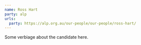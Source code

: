 ```yaml
---
name: Ross Hart
party: alp
urls:
  party: https://alp.org.au/our-people/our-people/ross-hart/
---
```

Some verbiage about the candidate here.
